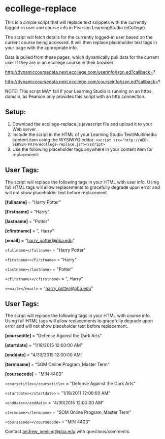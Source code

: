 # ecollege-replace
This is a simple script that will replace text snippets with the currently logged-in user and course info in Pearson LearningStudio (eCollege).

The script will fetch details for the currently logged-in user based on the current course being accessed. It will then replace placeholder text tags in your page with the appropriate info.

Data is pulled from these pages, which dynamically pull data for the current user if they are in an ecollege course in their browser:

http://dynamiccoursedata.next.ecollege.com/userinfo/json.ed?callback=?

http://dynamiccoursedata.next.ecollege.com/courseinfo/json.ed?callback=?

NOTE: This script MAY fail if your Learning Studio is running on an https domain, as Pearson only provides this script with an http connection.

## Setup:
1. Download the ecollege-replace.js javascript file and upload it to your Web server.
2. Include the script in the HTML of your Learning Studio Text/Multimedia content item using the WYSIWYG editor: 
`<script src="http://WEB-SERVER-PATH/ecollege-replace.js"></script>`
3. Use the following placeholder tags anywhere in your content item for replacement:

## User Tags:
The script will replace the following tags in your HTML with user info.  Using full HTML tags will allow replacements to gracefully degrade upon error and will not show placeholder text before replacement.

**[fullname]** = "Harry Potter"

**[firstname]** = "Harry"

**[lastname]** = "Potter"

**[cfirstname]** = ", Harry"

**[email]** = "harry_potter@pba.edu"

`<fullname></fullname>` = "Harry Potter"

`<firstname></firstname>` = "Harry"

`<lastname></lastname>` = "Potter"

`<cfirstname></cfirstname>` = ", Harry"

`<email></email>` = "harry_potter@pba.edu"

## User Tags:
The script will replace the following tags in your HTML with course info. Using full HTML tags will allow replacements to gracefully degrade upon error and will not show placeholder text before replacement.

**[coursetitle]** = "Defense Against the Dark Arts"

**[startdate]** = "1/18/2015 12:00:00 AM"

**[enddate]** = "4/30/2015 12:00:00 AM"

**[termname]** = "SOM Online Program_Master Term"

**[coursecode]** = "MIN 4403"

`<coursetitle></coursetitle>` = "Defense Against the Dark Arts"

`<startdate></startdate>` = "1/18/2011 12:00:00 AM"

`<enddate></enddate>` = "4/30/2015 12:00:00 AM"

`<termname></termname>` = "SOM Online Program_Master Term"

`<coursecode></coursecode>` = "MIN 4403"


Contact andrew_peeling@pba.edu with questions/comments.